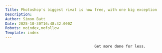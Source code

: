 ```yaml
---
Title: Photoshop's biggest rival is now free, with one big exception
Description: 
Author: Simon Batt
Date: 2025-10-30T16:48:32.000Z
Robots: noindex,nofollow
Template: index
---
```


                                            Get more done for less.
                                        